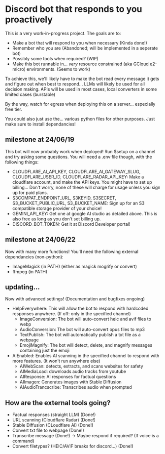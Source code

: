 # Discord bot that responds to you proactively
This is a very work-in-progress project.
The goals are to:
- Make a bot that will respond to you when necessary (Kinda done!)
- Remember who you are (Abandoned; will be implemented in a seperate bot)
- Possibly some tools when required? (WIP)
- Make this bot runnable in... *very* resource constrained (aka GCloud e2-micro) environments. (Seems to work)

To achieve this, we'll likely have to make the bot read every message it gets and figure out when best to respond...
LLMs will likely be used for all decision making.
APIs will be used in most cases, local converters in some limited cases (burstable)

By the way, watch for egress when deploying this on a server... especially free tier.

You could also just use the... various python files for other purposes. Just make sure to install dependancies!

## milestone at 24/06/19
This bot will now probably work when deployed!
Run $setup on a channel and try asking some questions.
You will need a .env file though, with the following things:
- CLOUDFLARE_AI_API_KEY, CLOUDFLARE_AI_GATEWAY_SLUG, CLOUDFLARE_USER_ID, CLOUDFLARE_RADAR_API_KEY: Make a cloudflare account, and make the API keys. You might have to set up billing... Don't worry, none of these will charge for usage unless you sign up for paid plans.
- S3COMPAT_ENDPOINT_URL, S3KEYID, S3SECRET, S3_BUCKET_PUBLIC_URL, S3_BUCKET_NAME: Sign up for an S3 compatible storage provider of your choice! 
- GEMINI_API_KEY: Get one at google AI studio as detailed above. This is also free as long as you don't set billing up.
- DISCORD_BOT_TOKEN: Get it at Discord Developer portal!

## milestone at 24/06/22

Now with many more functions! You'll need the following external dependancies (non-python):
- ImageMagick (in PATH) (either as magick mogrify or convert)
- ffmpeg (in PATH)

## updating...

Now with advanced settings! (Documentation and bugfixes ongoing)
- HelpEverywhere: This will allow the bot to respond with hardcoded responses anywhere. (If off: only in the specified channel)
    - ImageConversion: The bot will auto-convert heic and avif files to webp
    - AudioConversion: The bot will auto-convert opus files to mp3
    - TextPublish: The bot will automatically publish a txt file as a webpage
    - EmojiMagnify: The bot will detect, delete, and magnify messages containing just the emoji
- AIEnabled: Enables AI scanning in the specified channel to respond with more features. (It won't run anywhere else)
    - AIWebScan: detects, extracts, and scans websites for safety
    - AIMediaLoad: downloads audio tracks from youtube
    - AIResponse: AI responses for factual questions
    - AIImagen: Generates images with Stable Diffusion
    - AIAudioTrancscribe: Transcribes audio when prompted

## How are the external tools going?
- Factual responses (straight LLM) (Done!)
- URL scanning (Cloudflare Radar) (Done!)
- Stable Diffusion (CLoudflare AI) (Done!)
- Convert txt file to webpage (Done!)
- Transcribe message (Done!) -> Maybe respond if required? (If voice is a command)
- Convert filetypes? (HEIC/AVIF breaks for discord...) (Done!)
